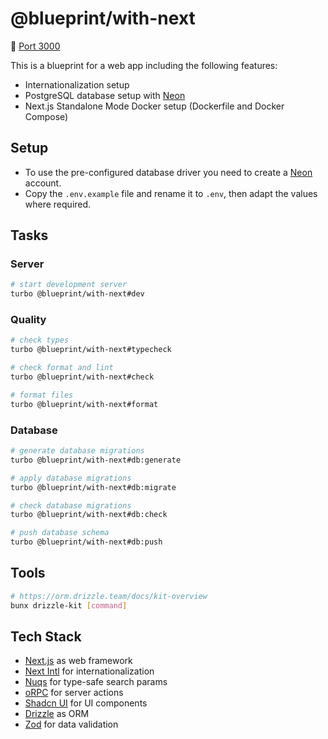 # @blueprint/with-next

:electric_plug: [Port 3000](http://localhost:3000)

This is a blueprint for a web app including the following features:

- Internationalization setup
- PostgreSQL database setup with [Neon](https://neon.tech)
- Next.js Standalone Mode Docker setup (Dockerfile and Docker Compose)

## Setup

- To use the pre-configured database driver you need to create a [Neon](https://neon.tech) account.
- Copy the `.env.example` file and rename it to `.env`, then adapt the values where required.

## Tasks

### Server

```sh
# start development server
turbo @blueprint/with-next#dev
```

### Quality

```sh
# check types
turbo @blueprint/with-next#typecheck

# check format and lint
turbo @blueprint/with-next#check

# format files
turbo @blueprint/with-next#format
```

### Database

```sh
# generate database migrations
turbo @blueprint/with-next#db:generate

# apply database migrations
turbo @blueprint/with-next#db:migrate

# check database migrations
turbo @blueprint/with-next#db:check

# push database schema
turbo @blueprint/with-next#db:push
```

## Tools

```sh
# https://orm.drizzle.team/docs/kit-overview
bunx drizzle-kit [command]
```

## Tech Stack

- [Next.js](https://nextjs.org) as web framework
- [Next Intl](https://next-intl.dev) for internationalization
- [Nuqs](https://nuqs.47ng.com/) for type-safe search params
- [oRPC](https://orpc.unnoq.com/) for server actions
- [Shadcn UI](https://ui.shadcn.com) for UI components
- [Drizzle](https://orm.drizzle.team/) as ORM
- [Zod](https://zod.dev) for data validation
